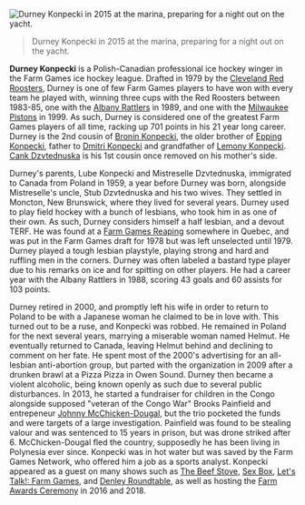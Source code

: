
![Durney Konpecki in 2015 at the marina, preparing for a night out on the yacht.](file_durney_konpecki_jpg)
> Durney Konpecki in 2015 at the marina, preparing for a night out on the yacht.

**Durney Konpecki** is a Polish-Canadian professional ice hockey winger in the Farm Games ice hockey league. Drafted in 1979 by the [Cleveland Red Roosters](cleveland_red_roosters), Durney is one of few Farm Games players to have won with every team he played with, winning three cups with the Red Roosters between 1983-85, one with the [Albany Rattlers](albany_rattlers) in 1989, and one with the [Milwaukee Pistons](milwaukee_pistons) in 1999. As such, Durney is considered one of the greatest Farm Games players of all time, racking up 701 points in his 21 year long career. Durney is the 2nd cousin of [Bronin Konpecki](#a), the older brother of [Epping Konpecki](epping_konpecki), father to [Dmitri Konpecki](#a) and grandfather of [Lemony Konpecki](#a). [Cank Dzvtednuska](#a) is his 1st cousin once removed on his mother's side.

Durney's parents, Lube Konpecki and Mistreselle Dzvtednuska, immigrated to Canada from Poland in 1959, a year before Durney was born, alongside Mistreselle's uncle, Stub Dzvtednuska and his two wives. They settled in Moncton, New Brunswick, where they lived for several years. Durney used to play field hockey with a bunch of lesbians, who took him in as one of their own. As such, Durney considers himself a half lesbian, and a devout TERF. He was found at a [Farm Games Reaping](farm_games_reaping) somewhere in Quebec, and was put in the Farm Games draft for 1978 but was left unselected until 1979. Durney played a tough lesbian playstyle, playing strong and hard and ruffling men in the corners. Durney was often labeled a bastard type player due to his remarks on ice and for spitting on other players. He had a career year with the Albany Rattlers in 1988, scoring 43 goals and 60 assists for 103 points.

Durney retired in 2000, and promptly left his wife in order to return to Poland to be with a Japanese woman he claimed to be in love with. This turned out to be a ruse, and Konpecki was robbed. He remained in Poland for the next several years, marrying a miserable woman named Helmut. He eventually returned to Canada, leaving Helmut behind and declining to comment on her fate. He spent most of the 2000's advertising for an all-lesbian anti-abortion group, but parted with the organization in 2009 after a drunken brawl at a Pizza Pizza in Owen Sound. Durney then became a violent alcoholic, being known openly as such due to several public disturbances. In 2013, he started a fundraiser for children in the Congo alongside supposed "veteran of the Congo War" Brooks Painfield and entrepeneur [Johnny McChicken-Dougal](#a), but the trio pocketed the funds and were targets of a large investigation. Painfield was found to be stealing valour and was sentenced to 15 years in prison, but was drone striked after 6. McChicken-Dougal fled the country, supposedly he has been living in Polynesia ever since. Konpecki was in hot water but was saved by the Farm Games Network, who offered him a job as a sports analyst. Konpecki appeared as a guest on many shows such as [The Beef Stove](the_beef_stove), [Sex Box](#a), [Let's Talk!: Farm Games](#a), and [Denley Roundtable](#a), as well as hosting the [Farm Awards Ceremony](#a) in 2016 and 2018.